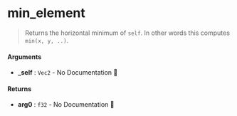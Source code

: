 # min\_element

>  Returns the horizontal minimum of `self`.
>  In other words this computes `min(x, y, ..)`.

#### Arguments

- **\_self** : `Vec2` \- No Documentation 🚧

#### Returns

- **arg0** : `f32` \- No Documentation 🚧